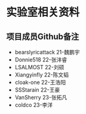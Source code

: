 # 实验室相关资料

## 项目成员Github备注

- bearslyricattack 21-魏鹏宇
- Donnie518 22-张沣睿
- LSALMOST 22-刘硕
- Xiangyinfly 22-陈文韬
- cloak-one 22-王浩阳
- SSStarain 22-王豪
- VanSherry 23-张拓凡
- coldco 23-李洋
